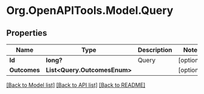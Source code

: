 # Org.OpenAPITools.Model.Query

## Properties

Name | Type | Description | Notes
------------ | ------------- | ------------- | -------------
**Id** | **long?** | Query | [optional] 
**Outcomes** | **List&lt;Query.OutcomesEnum&gt;** |  | [optional] 

[[Back to Model list]](../README.md#documentation-for-models) [[Back to API list]](../README.md#documentation-for-api-endpoints) [[Back to README]](../README.md)


